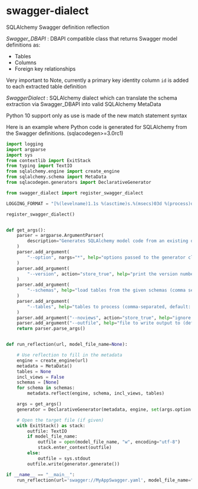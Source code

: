 # swagger-dialect
SQLAlchemy Swagger definition reflection 

*Swagger_DBAPI* : DBAPI compatible class that returns Swagger model definitions as:
* Tables
* Columns
* Foreign key relationships

Very important to Note, currently a primary key identity column `id` is added to each extracted table definition

*SwaggerDialect* : SQLAlchemy dialect which can translate the schema extraction via Swagger_DBAPI into valid SQLAlchemy MetaData

Python 10 support only as use is made of the new match statement syntax

Here is an example where Python code is generated for SQLAlchemy from the Swagger definitions. (sqlacodegen>=3.0rc1)

```python
import logging
import argparse
import sys
from contextlib import ExitStack
from typing import TextIO
from sqlalchemy.engine import create_engine
from sqlalchemy.schema import MetaData
from sqlacodegen.generators import DeclarativeGenerator

from swagger_dialect import register_swagger_dialect

LOGGING_FORMAT = "[%(levelname)1.1s %(asctime)s.%(msecs)03d %(process)d %(module)s:%(lineno)d %(name)s] %(message)s"

register_swagger_dialect()


def get_args():
    parser = argparse.ArgumentParser(
        description="Generates SQLAlchemy model code from an existing database."
    )
    parser.add_argument(
        "--option", nargs="*", help="options passed to the generator class"
    )
    parser.add_argument(
        "--version", action="store_true", help="print the version number and exit"
    )
    parser.add_argument(
        "--schemas", help="load tables from the given schemas (comma separated)"
    )
    parser.add_argument(
        "--tables", help="tables to process (comma-separated, default: all)"
    )
    parser.add_argument("--noviews", action="store_true", help="ignore views")
    parser.add_argument("--outfile", help="file to write output to (default: stdout)")
    return parser.parse_args()


def run_reflection(url, model_file_name=None):

    # Use reflection to fill in the metadata
    engine = create_engine(url)
    metadata = MetaData()
    tables = None
    incl_views = False
    schemas = [None]
    for schema in schemas:
        metadata.reflect(engine, schema, incl_views, tables)

    args = get_args()
    generator = DeclarativeGenerator(metadata, engine, set(args.option or ()))

    # Open the target file (if given)
    with ExitStack() as stack:
        outfile: TextIO
        if model_file_name:
            outfile = open(model_file_name, "w", encoding="utf-8")
            stack.enter_context(outfile)
        else:
            outfile = sys.stdout
        outfile.write(generator.generate())

if __name__ == "__main__":
    run_reflection(url='swagger://MyAppSwagger.yaml', model_file_name="generated_model.py")

```